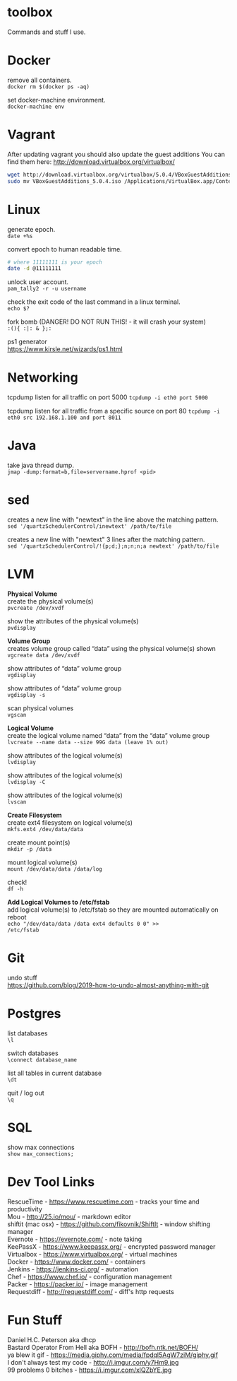 # toolbox
Commands and stuff I use.

# Docker
remove all containers.  
```docker rm $(docker ps -aq)```

set docker-machine environment.  
```docker-machine env```

# Vagrant
After updating vagrant you should also update the guest additions
You can find them here: http://download.virtualbox.org/virtualbox/
``` bash
wget http://download.virtualbox.org/virtualbox/5.0.4/VBoxGuestAdditions_5.0.4.iso
sudo mv VBoxGuestAdditions_5.0.4.iso /Applications/VirtualBox.app/Contents/MacOS/VBoxGuestAdditions.iso
```

# Linux
generate epoch.  
```date +%s```

convert epoch to human readable time.
``` bash
# where 11111111 is your epoch
date -d @11111111
```

unlock user account.  
```pam_tally2 -r -u username```

check the exit code of the last command in a linux terminal.  
```echo $?```

fork bomb (DANGER! DO NOT RUN THIS! - it will crash your system)  
```:(){ :|: & };:```

ps1 generator  
https://www.kirsle.net/wizards/ps1.html

# Networking
tcpdump listen for all traffic on port 5000
```tcpdump -i eth0 port 5000```

tcpdump listen for all traffic from a specific source on port 80
```tcpdump -i eth0 src 192.168.1.100 and port 8011```

# Java
take java thread dump.  
```jmap -dump:format=b,file=servername.hprof <pid>```

# sed
creates a new line with "newtext" in the line above the matching pattern.  
```sed '/quartzSchedulerControl/inewtext' /path/to/file```

creates a new line with "newtext" 3 lines after the matching pattern.  
```sed '/quartzSchedulerControl/!{p;d;};n;n;n;a newtext' /path/to/file```

# LVM
<b>Physical Volume</b>  
create the physical volume(s)  
```pvcreate /dev/xvdf```

show the attributes of the physical volume(s)  
<code>pvdisplay</code>

<b>Volume Group</b>  
creates volume group called “data” using the physical volume(s) shown  
<code>vgcreate data /dev/xvdf</code>

show attributes of “data” volume group  
<code>vgdisplay</code>

show attributes of “data” volume group  
<code>vgdisplay -s</code>

scan physical volumes  
<code>vgscan</code>

<b>Logical Volume</b>  
create the logical volume named “data” from the “data” volume group  
<code>lvcreate --name data --size 99G data (leave 1% out)</code>

show attributes of the logical volume(s)  
<code>lvdisplay</code>

show attributes of the logical volume(s)  
<code>lvdisplay -C</code>

show attributes of the logical volume(s)  
<code>lvscan</code>

<b>Create Filesystem</b>  
create ext4 filesystem on logical volume(s)  
<code>mkfs.ext4 /dev/data/data</code>

create mount point(s)  
<code>mkdir -p /data</code>

mount logical volume(s)  
<code>mount /dev/data/data /data/log</code>

check!  
<code>df -h</code>

<b>Add Logical Volumes to /etc/fstab</b>  
add logical volume(s) to /etc/fstab so they are mounted automatically on reboot  
<code>echo "/dev/data/data /data ext4 defaults 0 0" >> /etc/fstab</code>

# Git  
undo stuff  
https://github.com/blog/2019-how-to-undo-almost-anything-with-git

# Postgres  
list databases  
<code>\l</code>  

switch databases  
<code>\connect database_name</code> 

list all tables in current database  
<code>\dt</code>  

quit / log out  
<code>\q</code>  

# SQL
show max connections  
<code>show max_connections;</code>  

# Dev Tool Links
RescueTime - https://www.rescuetime.com - tracks your time and productivity  
Mou - http://25.io/mou/ - markdown editor  
shiftit (mac osx) - https://github.com/fikovnik/ShiftIt - window shifting manager  
Evernote - https://evernote.com/ - note taking  
KeePassX - https://www.keepassx.org/ - encrypted password manager  
Virtualbox - https://www.virtualbox.org/ - virtual machines  
Docker - https://www.docker.com/ - containers  
Jenkins - https://jenkins-ci.org/ - automation  
Chef - https://www.chef.io/ - configuration management  
Packer - https://packer.io/ - image management  
Requestdiff - http://requestdiff.com/ - diff's http requests  

# Fun Stuff
Daniel H.C. Peterson aka dhcp  
Bastard Operator From Hell aka BOFH - http://bofh.ntk.net/BOFH/  
ya blew it gif - https://media.giphy.com/media/fpdql5AgW7ziM/giphy.gif  
I don't always test my code - http://i.imgur.com/y7Hm9.jpg  
99 problems 0 bitches - https://i.imgur.com/xlQZbYE.jpg
